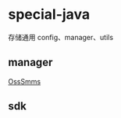 # special-java
存储通用 config、manager、utils

## manager

[OssSmms](https://github.com/vincent-nicky/special-java/blob/main/manager/OssSMms.md)

## sdk

